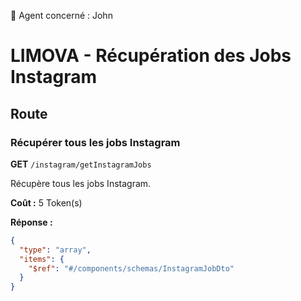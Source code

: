 🧠 Agent concerné : John
# LIMOVA - Récupération des Jobs Instagram

## Route

### Récupérer tous les jobs Instagram
**GET** `/instagram/getInstagramJobs`

Récupère tous les jobs Instagram.

**Coût :** 5 Token(s)

**Réponse :**
```json
{
  "type": "array",
  "items": {
    "$ref": "#/components/schemas/InstagramJobDto"
  }
}
``` 